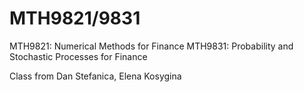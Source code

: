 # MTH9821/9831 
MTH9821: Numerical Methods for Finance 
MTH9831: Probability and Stochastic Processes for Finance 

Class from Dan Stefanica, Elena Kosygina
